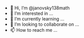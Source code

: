 - 👋 Hi, I’m @janovsky138math
- 👀 I’m interested in ...
- 🌱 I’m currently learning ...
- 💞️ I’m looking to collaborate on ...
- 📫 How to reach me ...

<!---
janovsky138math/janovsky138math is a ✨ special ✨ repository because its `README.md` (this file) appears on your GitHub profile.
You can click the Preview link to take a look at your changes.
--->
